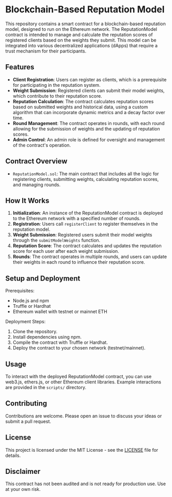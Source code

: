 # Blockchain-Based Reputation Model

This repository contains a smart contract for a blockchain-based reputation model, designed to run on the Ethereum network. The ReputationModel contract is intended to manage and calculate the reputation scores of registered clients based on the weights they submit. This model can be integrated into various decentralized applications (dApps) that require a trust mechanism for their participants.

## Features

- **Client Registration**: Users can register as clients, which is a prerequisite for participating in the reputation system.
- **Weight Submission**: Registered clients can submit their model weights, which contribute to their reputation score.
- **Reputation Calculation**: The contract calculates reputation scores based on submitted weights and historical data, using a custom algorithm that can incorporate dynamic metrics and a decay factor over time.
- **Round Management**: The contract operates in rounds, with each round allowing for the submission of weights and the updating of reputation scores.
- **Admin Control**: An admin role is defined for oversight and management of the contract's operation.

## Contract Overview

- `ReputationModel.sol`: The main contract that includes all the logic for registering clients, submitting weights, calculating reputation scores, and managing rounds.

## How It Works

1. **Initialization**: An instance of the ReputationModel contract is deployed to the Ethereum network with a specified number of rounds.
2. **Registration**: Users call `registerClient` to register themselves in the reputation model.
3. **Weight Submission**: Registered users submit their model weights through the `submitModelWeights` function.
4. **Reputation Score**: The contract calculates and updates the reputation score for each user after each weight submission.
5. **Rounds**: The contract operates in multiple rounds, and users can update their weights in each round to influence their reputation score.

## Setup and Deployment

Prerequisites:
- Node.js and npm
- Truffle or Hardhat
- Ethereum wallet with testnet or mainnet ETH

Deployment Steps:
1. Clone the repository.
2. Install dependencies using npm.
3. Compile the contract with Truffle or Hardhat.
4. Deploy the contract to your chosen network (testnet/mainnet).

## Usage

To interact with the deployed ReputationModel contract, you can use web3.js, ethers.js, or other Ethereum client libraries. Example interactions are provided in the `scripts/` directory.

## Contributing

Contributions are welcome. Please open an issue to discuss your ideas or submit a pull request.

## License

This project is licensed under the MIT License - see the [LICENSE](LICENSE) file for details.

## Disclaimer

This contract has not been audited and is not ready for production use. Use at your own risk.

